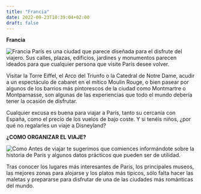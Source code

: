```yaml
---
title: "Francia"
date: 2022-09-23T10:39:04+02:00
draft: false
---
```


**Francia**

![Francia](https://co.ambafrance.org/IMG/jpg/5af8fbe3-1c69-4f0b-8e22-6e156208a52e.jpg?17779/307fc07ddf7b8e65ef44de5b7ba62c510ac68a72)
París es una ciudad que parece diseñada para el disfrute del viajero. Sus calles, plazas, edificios, jardines y monumentos parecen ideados para que cualquier persona que visite París desee volver.

Visitar la Torre Eiffel, el Arco del Triunfo o la Catedral de Notre Dame, acudir a un espectáculo de cabaret en el mítico Moulin Rouge, o bien pasear por algunos de los barrios más pintorescos de la ciudad como Montmartre o Montparnasse, son algunas de las experiencias que todo el mundo debería tener la ocasión de disfrutar.

Cualquier excusa es buena para viajar a París, tanto su cercanía con España, como el precio de los vuelos de bajo coste. Y si tenéis niños, ¿por qué no regalarles un viaje a Disneyland?


**¿COMO ORGANIZAR EL VIAJE?**

![Como](https://s3-eu-west-1.amazonaws.com/com.idmgroup.lab.images.prod/pic/living/France/funfacts/banner_funfactsFr.jpg)
Antes de viajar te sugerimos que comiences informándote sobre la historia de París y algunos datos prácticos que pueden ser de utilidad.

Tras conocer los lugares más interesantes de París, los principales museos, las mejores zonas para alojarse y los platos más típicos, sólo falta hacer las maletas y prepararse para disfrutar de una de las ciudades más románticas del mundo.
